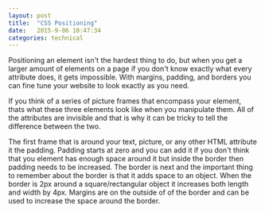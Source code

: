 ```yaml
---
layout: post
title:  "CSS Positioning"
date:   2015-9-06 10:47:34
categories: technical
---
```


Positioning an element isn't the hardest thing to do, but when you get a larger amount of elements on a page if you don't know exactly what every attribute does, it gets impossible. With margins, padding, and borders you can fine tune your website to look exactly as you need.

If you think of a series of picture frames that encompass your element, thats what these three elements look like when you manipulate them. All of the attributes are invisible and that is why it can be tricky to tell the difference between the two.

The first frame that is around your text, picture, or any other HTML attribute it the padding. Padding starts at zero and you can add it if you don't think that you element has enough space around it but inside the border then padding needs to be increased. The border is next and the important thing to remember about the border is that it adds space to an object. When the border is 2px around a square/rectangular object it increases both length and width by 4px. Margins are on the outside of of the border and can be used to increase the space around the border.
